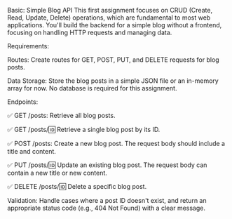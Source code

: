 Basic: Simple Blog API
This first assignment focuses on CRUD (Create, Read, Update, Delete) operations, which are fundamental to most web applications. You'll build the backend for a simple blog without a frontend, focusing on handling HTTP requests and managing data.

Requirements:

Routes: Create routes for GET, POST, PUT, and DELETE requests for blog posts.

Data Storage: Store the blog posts in a simple JSON file or an in-memory array for now. No database is required for this assignment.

Endpoints:

✅ GET /posts: Retrieve all blog posts.

✅ GET /posts/:id: Retrieve a single blog post by its ID.

✅ POST /posts: Create a new blog post. The request body should include a title and content.

✅ PUT /posts/:id: Update an existing blog post. The request body can contain a new title or new content.

✅ DELETE /posts/:id: Delete a specific blog post.

Validation: Handle cases where a post ID doesn't exist, and return an appropriate status code (e.g., 404 Not Found) with a clear message.
